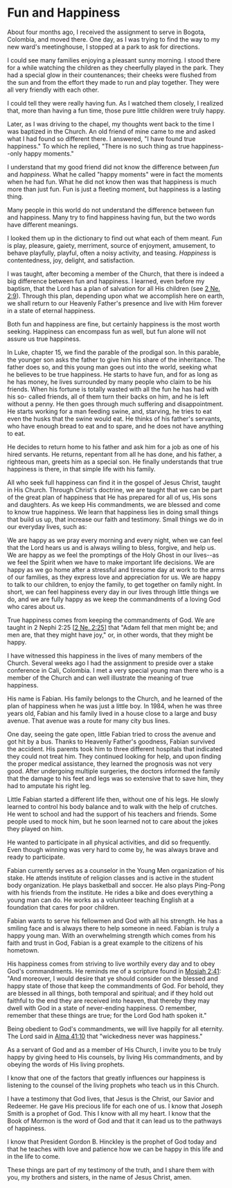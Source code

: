 # Fun and Happiness

About four months ago, I received the assignment to serve in Bogota, Colombia,
and moved there. One day, as I was trying to find the way to my new ward's
meetinghouse, I stopped at a park to ask for directions.

I could see many families enjoying a pleasant sunny morning. I stood there for
a while watching the children as they cheerfully played in the park. They had
a special glow in their countenances; their cheeks were flushed from the sun
and from the effort they made to run and play together. They were all very
friendly with each other.

I could tell they were really having fun. As I watched them closely, I
realized that, more than having a fun time, those pure little children were
truly happy.

Later, as I was driving to the chapel, my thoughts went back to the time I was
baptized in the Church. An old friend of mine came to me and asked what I had
found so different there. I answered, "I have found true happiness." To which
he replied, "There is no such thing as true happiness--only happy moments."

I understand that my good friend did not know the difference between _fun_ and
_happiness._ What he called "happy moments" were in fact the moments when he
had fun. What he did not know then was that happiness is much more than just
fun. Fun is just a fleeting moment, but happiness is a lasting thing.

Many people in this world do not understand the difference between fun and
happiness. Many try to find happiness having fun, but the two words have
different meanings.

I looked them up in the dictionary to find out what each of them meant. _Fun_
is play, pleasure, gaiety, merriment, source of enjoyment, amusement, to
behave playfully, playful, often a noisy activity, and teasing. _Happiness_ is
contentedness, joy, delight, and satisfaction.

I was taught, after becoming a member of the Church, that there is indeed a
big difference between fun and happiness. I learned, even before my baptism,
that the Lord has a plan of salvation for all His children (see [2 Ne.
2:9](https://www.lds.org/scriptures/bofm/2-ne/2.9?lang=eng#8)). Through this
plan, depending upon what we accomplish here on earth, we shall return to our
Heavenly Father's presence and live with Him forever in a state of eternal
happiness.

Both fun and happiness are fine, but certainly happiness is the most worth
seeking. Happiness can encompass fun as well, but fun alone will not assure us
true happiness.

In Luke, chapter 15, we find the parable of the prodigal son. In this parable,
the younger son asks the father to give him his share of the inheritance. The
father does so, and this young man goes out into the world, seeking what he
believes to be true happiness. He starts to have fun, and for as long as he
has money, he lives surrounded by many people who claim to be his friends.
When his fortune is totally wasted with all the fun he has had with his so-
called friends, all of them turn their backs on him, and he is left without a
penny. He then goes through much suffering and disappointment. He starts
working for a man feeding swine, and, starving, he tries to eat even the husks
that the swine would eat. He thinks of his father's servants, who have enough
bread to eat and to spare, and he does not have anything to eat.

He decides to return home to his father and ask him for a job as one of his
hired servants. He returns, repentant from all he has done, and his father, a
righteous man, greets him as a special son. He finally understands that true
happiness is there, in that simple life with his family.

All who seek full happiness can find it in the gospel of Jesus Christ, taught
in His Church. Through Christ's doctrine, we are taught that we can be part of
the great plan of happiness that He has prepared for all of us, His sons and
daughters. As we keep His commandments, we are blessed and come to know true
happiness. We learn that happiness lies in doing small things that build us
up, that increase our faith and testimony. Small things we do in our everyday
lives, such as:

We are happy as we pray every morning and every night, when we can feel that
the Lord hears us and is always willing to bless, forgive, and help us. We are
happy as we feel the promptings of the Holy Ghost in our lives--as we feel the
Spirit when we have to make important life decisions. We are happy as we go
home after a stressful and tiresome day at work to the arms of our families,
as they express love and appreciation for us. We are happy to talk to our
children, to enjoy the family, to get together on family night. In short, we
can feel happiness every day in our lives through little things we do, and we
are fully happy as we keep the commandments of a loving God who cares about
us.

True happiness comes from keeping the commandments of God. We are taught in 2
Nephi 2:25 [[2 Ne.
2:25](https://www.lds.org/scriptures/bofm/2-ne/2.25?lang=eng#24)] that "Adam
fell that men might be; and men are, that they might have joy," or, in other
words, that they might be happy.

I have witnessed this happiness in the lives of many members of the Church.
Several weeks ago I had the assignment to preside over a stake conference in
Cali, Colombia. I met a very special young man there who is a member of the
Church and can well illustrate the meaning of true happiness.

His name is Fabian. His family belongs to the Church, and he learned of the
plan of happiness when he was just a little boy. In 1984, when he was three
years old, Fabian and his family lived in a house close to a large and busy
avenue. That avenue was a route for many city bus lines.

One day, seeing the gate open, little Fabian tried to cross the avenue and got
hit by a bus. Thanks to Heavenly Father's goodness, Fabian survived the
accident. His parents took him to three different hospitals that indicated
they could not treat him. They continued looking for help, and upon finding
the proper medical assistance, they learned the prognosis was not very good.
After undergoing multiple surgeries, the doctors informed the family that the
damage to his feet and legs was so extensive that to save him, they had to
amputate his right leg.

Little Fabian started a different life then, without one of his legs. He
slowly learned to control his body balance and to walk with the help of
crutches. He went to school and had the support of his teachers and friends.
Some people used to mock him, but he soon learned not to care about the jokes
they played on him.

He wanted to participate in all physical activities, and did so frequently.
Even though winning was very hard to come by, he was always brave and ready to
participate.

Fabian currently serves as a counselor in the Young Men organization of his
stake. He attends institute of religion classes and is active in the student
body organization. He plays basketball and soccer. He also plays Ping-Pong
with his friends from the institute. He rides a bike and does everything a
young man can do. He works as a volunteer teaching English at a foundation
that cares for poor children.

Fabian wants to serve his fellowmen and God with all his strength. He has a
smiling face and is always there to help someone in need. Fabian is truly a
happy young man. With an overwhelming strength which comes from his faith and
trust in God, Fabian is a great example to the citizens of his hometown.

His happiness comes from striving to live worthily every day and to obey God's
commandments. He reminds me of a scripture found in [Mosiah
2:41](https://www.lds.org/scriptures/bofm/mosiah/2.41?lang=eng#40): "And
moreover, I would desire that ye should consider on the blessed and happy
state of those that keep the commandments of God. For behold, they are blessed
in all things, both temporal and spiritual; and if they hold out faithful to
the end they are received into heaven, that thereby they may dwell with God in
a state of never-ending happiness. O remember, remember that these things are
true; for the Lord God hath spoken it."

Being obedient to God's commandments, we will live happily for all eternity.
The Lord said in [Alma
41:10](https://www.lds.org/scriptures/bofm/alma/41.10?lang=eng#9) that
"wickedness never was happiness."

As a servant of God and as a member of His Church, I invite you to be truly
happy by giving heed to His counsels, by living His commandments, and by
obeying the words of His living prophets.

I know that one of the factors that greatly influences our happiness is
listening to the counsel of the living prophets who teach us in this Church.

I have a testimony that God lives, that Jesus is the Christ, our Savior and
Redeemer. He gave His precious life for each one of us. I know that Joseph
Smith is a prophet of God. This I know with all my heart. I know that the Book
of Mormon is the word of God and that it can lead us to the pathways of
happiness.

I know that President Gordon B. Hinckley is the prophet of God today and that
he teaches with love and patience how we can be happy in this life and in the
life to come.

These things are part of my testimony of the truth, and I share them with you,
my brothers and sisters, in the name of Jesus Christ, amen.

